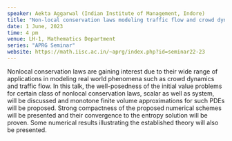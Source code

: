 ```yaml
---
speaker: Aekta Aggarwal (Indian Institute of Management, Indore)
title: "Non-local conservation laws modeling traffic flow and crowd dynamics"
date: 1 June, 2023
time: 4 pm
venue: LH-1, Mathematics Department
series: "APRG Seminar"
website: https://math.iisc.ac.in/~aprg/index.php?id=seminar22-23
---
```


Nonlocal conservation laws are gaining interest due to their wide range of applications in modeling
real world phenomena such as crowd dynamics and traffic flow. In this talk, the well-posedness of
the initial value problems for certain class of nonlocal conservation laws, scalar as well as system, will
be discussed and monotone finite volume approximations for such PDEs will be proposed. Strong
compactness of the proposed numerical schemes will be presented and their convergence to the entropy
solution will be proven. Some numerical results illustrating the established theory will also be presented.
